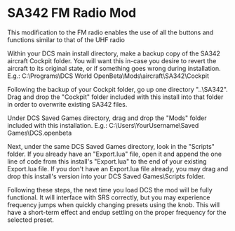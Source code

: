 # SA342 FM Radio Mod
 This modification to the FM radio enables the use of all the buttons and functions similar to that of the UHF radio

 Within your DCS main install directory, make a backup copy of the SA342 aircraft Cockpit folder. You will want this in-case you desire to revert the aircraft to its original state, or if something goes wrong during installation.
 E.g.: C:\Programs\DCS World OpenBeta\Mods\aircraft\SA342\Cockpit

 Following the backup of your Cockpit folder, go up one directory "..\SA342". Drag and drop the "Cockpit" folder included with this install into that folder in order to overwrite existing SA342 files.

 Under DCS Saved Games directory, drag and drop the "Mods" folder included with this installation.
 E.g.: C:\Users\YourUsername\Saved Games\DCS.openbeta

 Next, under the same DCS Saved Games directory, look in the "Scripts" folder. If you already have an "Export.lua" file, open it and append the one line of code from this install's "Export.lua" to the end of your existing Export.lua file. If you don't have an Export.lua file already, you may drag and drop this install's version into your DCS Saved Games\Scripts folder.

 Following these steps, the next time you load DCS the mod will be fully functional. It will interface with SRS correctly, but you may experience frequency jumps when quickly changing presets using the knob. This will have a short-term effect and endup settling on the proper frequency for the selected preset.